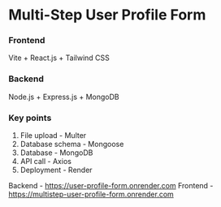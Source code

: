 # Multi-Step User Profile Form

### Frontend
Vite + React.js + Tailwind CSS

### Backend
Node.js + Express.js + MongoDB

### Key points
1. File upload - Multer
2. Database schema - Mongoose
3. Database - MongoDB
4. API call - Axios
5. Deployment - Render
   


Backend - https://user-profile-form.onrender.com
Frontend - https://multistep-user-profile-form.onrender.com
